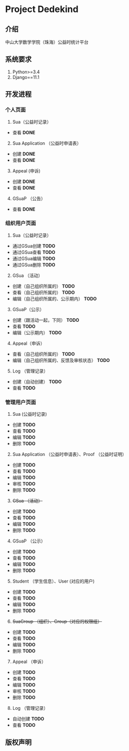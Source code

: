 # Project Dedekind
## 介绍
中山大学数学学院（珠海）公益时统计平台
## 系统要求
1. Python>=3.4
2. Django==11.1
## 开发进程
### 个人页面
1. Sua（公益时记录）
  * 查看 **DONE**
2. Sua Application （公益时申请表）
  * 创建 **DONE**
  * 查看 **DONE**
3. Appeal (申诉)
  * 创建 **DONE**
  * 查看 **DONE**
4. GSuaP （公告）
  * 查看 **DONE**
### 组织用户页面
1. Sua（公益时记录）
  * 通过GSua创建 **TODO**
  * 通过GSua查看 **TODO**
  * 通过GSua编辑 **TODO**
  * 通过GSua删除 **TODO**
2. GSua （活动）
  * 创建（自己组织所属的） **TODO**
  * 查看（自己组织所属的） **TODO**
  * 编辑（自己组织所属的、公示期内） **TODO**
3. GSuaP（公示）
  * 创建（跟活动一起，下同） **TODO**
  * 查看 **TODO**
  * 编辑（公示期内） **TODO**
4. Appeal（申诉）
  * 查看（自己组织所属的） **TODO**
  * 编辑（自己组织所属的、反馈及审核状态） **TODO**
5. Log （管理记录）
  * 创建（自动创建） **TODO**
  * 查看 **TODO**
### 管理用户页面
1. Sua (公益时记录)
  * 创建 **TODO**
  * 查看 **TODO**
  * 编辑 **TODO**
  * 删除 **TODO**
2. Sua Application （公益时申请表）、Proof （公益时证明）
  * 创建 **TODO**
  * 查看 **TODO**
  * 编辑 **TODO**
  * 审核 **TODO**
  * 删除 **TODO**
3. ~~GSua （活动）~~
  * 创建 **TODO**
  * 查看 **TODO**
  * 编辑 **TODO**
  * 删除 **TODO**
4. GSuaP （公示）
  * 创建 **TODO**
  * 查看 **TODO**
  * 编辑 **TODO**
  * 删除 **TODO**
5. Student （学生信息）、User (对应的用户)
  * 创建 **TODO**
  * 查看 **TODO**
  * 编辑 **TODO**
  * 删除 **TODO**
6. ~~SuaGroup （组织）、Group（对应的权限组）~~
  * 创建 **TODO**
  * 查看 **TODO**
  * 编辑 **TODO**
  * 删除 **TODO**
7. Appeal （申诉）
  * 创建 **TODO**
  * 查看 **TODO**
  * 编辑 **TODO**
  * 审核 **TODO**
  * 删除 **TODO**
8. Log （管理记录）
  * 自动创建 **TODO**
  * 查看 **TODO**
## 版权声明
